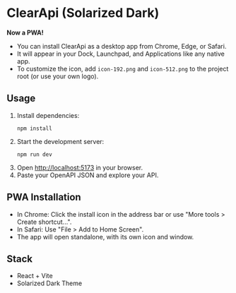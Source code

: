 # ClearApi (Solarized Dark)

**Now a PWA!**
- You can install ClearApi as a desktop app from Chrome, Edge, or Safari.
- It will appear in your Dock, Launchpad, and Applications like any native app.
- To customize the icon, add `icon-192.png` and `icon-512.png` to the project root (or use your own logo).

## Usage

1. Install dependencies:
   ```
   npm install
   ```
2. Start the development server:
   ```
   npm run dev
   ```
3. Open [http://localhost:5173](http://localhost:5173) in your browser.
4. Paste your OpenAPI JSON and explore your API.

## PWA Installation
- In Chrome: Click the install icon in the address bar or use "More tools > Create shortcut...".
- In Safari: Use "File > Add to Home Screen".
- The app will open standalone, with its own icon and window.

## Stack

- React + Vite
- Solarized Dark Theme 